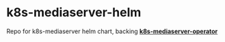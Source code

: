 # k8s-mediaserver-helm
Repo for k8s-mediaserver helm chart, backing **[k8s-mediaserver-operator](https://github.com/kubealex/k8s-mediaserver-operator)**
